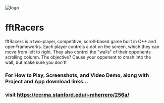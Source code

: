 ![logo](https://i.gyazo.com/4c3285026ce5200dbb423e993b12f675.png)

# fftRacers
fftRacers is a two-player, competitive, scroll-based game built in C++ and openFrameworks. Each player controls a dot on the screen, which they can move from left to right. They also control the "walls" of their opponents scrolling column. The objective? Cause your oppenent to crash into the wall, but make sure you don't!

### For How to Play, Screenshots, and Video Demo, along with Project and App download links... ###
### visit https://ccrma.stanford.edu/~mherrero/256a/ ###
 
